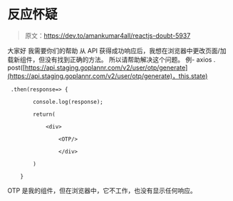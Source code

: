 # 反应怀疑

> 原文：<https://dev.to/amankumar4all/reactjs-doubt-5937>

大家好
我需要你们的帮助
从 API 获得成功响应后，我想在浏览器中更改页面/加载新组件，但没有找到正确的方法。
所以请帮助解决这个问题。
例-
axios . post([https://api.staging.goplannr.com/v2/user/otp/generate](https://api.staging.goplannr.com/v2/user/otp/generate)，this.state)

```
 .then(response=> {

        console.log(response);

        return(

            <div>

                <OTP/>

                </div>

        )

    } 
```

OTP 是我的组件，但在浏览器中，它不工作，也没有显示任何响应。